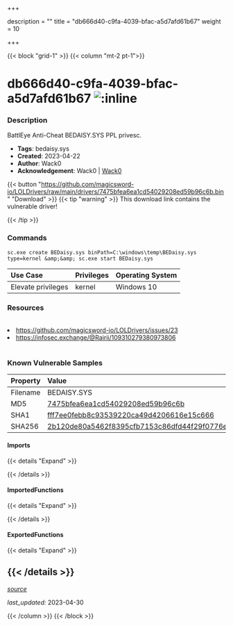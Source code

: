 +++

description = ""
title = "db666d40-c9fa-4039-bfac-a5d7afd61b67"
weight = 10

+++


{{< block "grid-1" >}}
{{< column "mt-2 pt-1">}}


# db666d40-c9fa-4039-bfac-a5d7afd61b67 ![:inline](/images/twitter_verified.png) 


### Description

BattlEye Anti-Cheat BEDAISY.SYS PPL privesc.
- **Tags**: bedaisy.sys
- **Created**: 2023-04-22
- **Author**: Wack0
- **Acknowledgement**: Wack0 | [Wack0](https://twitter.com/Wack0)

{{< button "https://github.com/magicsword-io/LOLDrivers/raw/main/drivers/7475bfea6ea1cd54029208ed59b96c6b.bin" "Download" >}}
{{< tip "warning" >}}
This download link contains the vulnerable driver!

{{< /tip >}}

### Commands

```
sc.exe create BEDaisy.sys binPath=C:\windows\temp\BEDaisy.sys type=kernel &amp;&amp; sc.exe start BEDaisy.sys
```

| Use Case | Privileges | Operating System | 
|:---- | ---- | ---- |
| Elevate privileges | kernel | Windows 10 |

### Resources
<br>
<li><a href="https://github.com/magicsword-io/LOLDrivers/issues/23">https://github.com/magicsword-io/LOLDrivers/issues/23</a></li>
<li><a href="https://infosec.exchange/@Rairii/109310279380973806">https://infosec.exchange/@Rairii/109310279380973806</a></li>
<br>

### Known Vulnerable Samples

| Property           | Value |
|:-------------------|:------|
| Filename           | BEDAISY.SYS |
| MD5                | [7475bfea6ea1cd54029208ed59b96c6b](https://www.virustotal.com/gui/file/7475bfea6ea1cd54029208ed59b96c6b) |
| SHA1               | [fff7ee0febb8c93539220ca49d4206616e15c666](https://www.virustotal.com/gui/file/fff7ee0febb8c93539220ca49d4206616e15c666) |
| SHA256             | [2b120de80a5462f8395cfb7153c86dfd44f29f0776ea156ec4a34fa64e5c4797](https://www.virustotal.com/gui/file/2b120de80a5462f8395cfb7153c86dfd44f29f0776ea156ec4a34fa64e5c4797) |


#### Imports
{{< details "Expand" >}}

{{< /details >}}
#### ImportedFunctions
{{< details "Expand" >}}

{{< /details >}}
#### ExportedFunctions
{{< details "Expand" >}}

{{< /details >}}
-----



[*source*](https://github.com/magicsword-io/LOLDrivers/tree/main/yaml/db666d40-c9fa-4039-bfac-a5d7afd61b67.yaml)

*last_updated:* 2023-04-30








{{< /column >}}
{{< /block >}}
